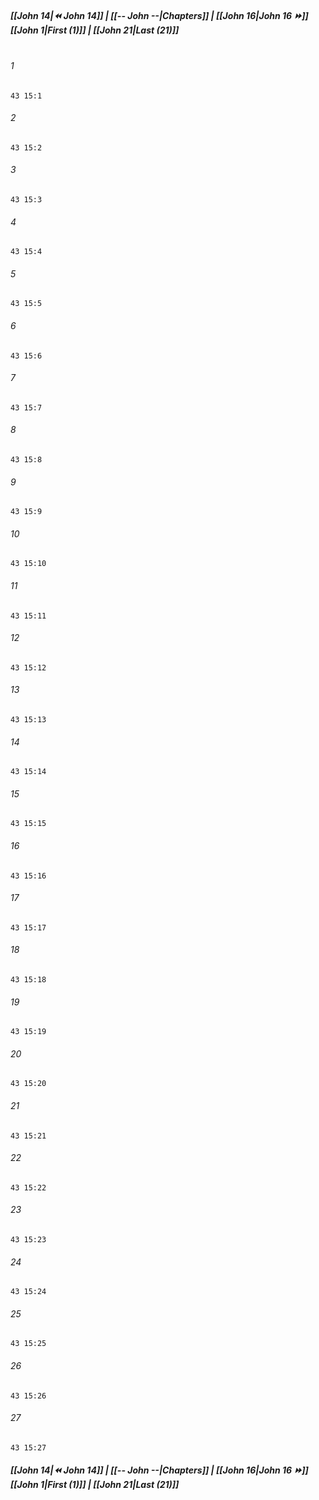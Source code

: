 
##### **[[John 14|⏪ John 14]] | [[-- John --|Chapters]] | [[John 16|John 16 ⏩]]**<br>**[[John 1|First (1)]] | [[John 21|Last (21)]]**<br><br>

###### 1
``` verse
43 15:1
```
###### 2
``` verse
43 15:2
```
###### 3
``` verse
43 15:3
```
###### 4
``` verse
43 15:4
```
###### 5
``` verse
43 15:5
```
###### 6
``` verse
43 15:6
```
###### 7
``` verse
43 15:7
```
###### 8
``` verse
43 15:8
```
###### 9
``` verse
43 15:9
```
###### 10
``` verse
43 15:10
```
###### 11
``` verse
43 15:11
```
###### 12
``` verse
43 15:12
```
###### 13
``` verse
43 15:13
```
###### 14
``` verse
43 15:14
```
###### 15
``` verse
43 15:15
```
###### 16
``` verse
43 15:16
```
###### 17
``` verse
43 15:17
```
###### 18
``` verse
43 15:18
```
###### 19
``` verse
43 15:19
```
###### 20
``` verse
43 15:20
```
###### 21
``` verse
43 15:21
```
###### 22
``` verse
43 15:22
```
###### 23
``` verse
43 15:23
```
###### 24
``` verse
43 15:24
```
###### 25
``` verse
43 15:25
```
###### 26
``` verse
43 15:26
```
###### 27
``` verse
43 15:27
```

##### **[[John 14|⏪ John 14]] | [[-- John --|Chapters]] | [[John 16|John 16 ⏩]]**<br>**[[John 1|First (1)]] | [[John 21|Last (21)]]**
